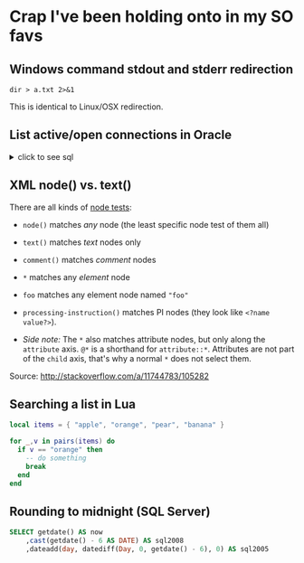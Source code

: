 # Crap I've been holding onto in my SO favs

## Windows command stdout and stderr redirection

```dos
dir > a.txt 2>&1
```

This is identical to Linux/OSX redirection.

## List active/open connections in Oracle

<details>

<summary>click to see sql</summary>

```sqlpl
SET LINESIZE 200
COL pid FORMAT a9
COL sid FORMAT a5
COL ser# FORMAT a5
COL box FORMAT a6
COL username FORMAT a10
COL os_user FORMAT a8
COL program FORMAT a30
COL terminal FORMAT a30

SELECT
    substr(a.spid,1,9) pid,
    substr(b.sid,1,5) sid,
    substr(b.serial#,1,5) ser#,
    substr(b.machine,1,6) box,
    substr(b.username,1,10) username,
    substr(b.osuser,1,8) os_user,
    substr(b.program,1,30) program,
    b.terminal
FROM
    v$session b,
    v$process a
WHERE
    b.paddr = a.addr
AND
    type = 'USER'
ORDER BY spid;
```

</details>

## XML node() vs. text()

There are all kinds of [node tests][1]:

- `node()` matches *any* node (the least specific node test of them all)
- `text()` matches *text* nodes only
- `comment()` matches *comment* nodes
- `*` matches any *element* node
- `foo` matches any element node named `"foo"`
- `processing-instruction()` matches PI nodes (they look like `<?name value?>`).
- *Side note:* The `*` also matches attribute nodes, but only along the `attribute` axis. `@*` is a shorthand for `attribute::*`. Attributes are not part of the `child` axis, that's why a normal `*` does not select them.

  
  [1]: http://www.w3.org/TR/xpath/#node-tests

Source: http://stackoverflow.com/a/11744783/105282

## Searching a list in Lua

```lua
local items = { "apple", "orange", "pear", "banana" }

for _,v in pairs(items) do
  if v == "orange" then
    -- do something
    break
  end
end
```

## Rounding to midnight (SQL Server)

```sql
SELECT getdate() AS now
	,cast(getdate() - 6 AS DATE) AS sql2008
	,dateadd(day, datediff(Day, 0, getdate() - 6), 0) AS sql2005
```

